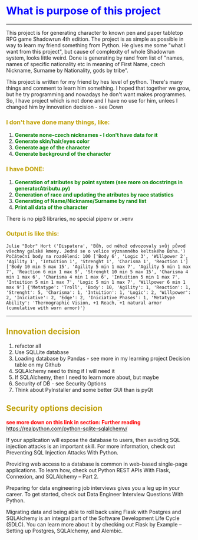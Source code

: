 # <font color='BLUE'>What is purpose of this project</font>
----------
This project is for generating character to known pen and paper
tabletop RPG game Shadowrun 4th edition.
The project is as simple as possible in way to learn my friend something from Python.
He gives me some "what I want from this project",
but cause of complexity of whole Shadowrun system, looks little weird.
Done is generating by rand from list of "names, names of specific nationality etc in meaning of First Name, czech Nickname, Surname by Nationality, gods by tribe".

This project is written for my friend by hes level of python.
There's many things and comment to learn him something.
I hoped that together we grow, but he try programming and nowadays he don't want makes programmes.
So, I have project which is not done and I have no use for him, unlees I changed him
by innovation decision - see Down

### **<font color = 'CIAN'>I don't have done many things, like:</font>**
1. **<font color = 'GREEN'>Generate none-czech nicknames - I don't have data for it</font>**
2. **<font color = 'GREEN'>Generate skin/hair/eyes color</font>**
3. **<font color = 'GREEN'>Generate age of the character</font>**
4. **<font color = 'GREEN'>Generate background of the character</font>**

### **<font color = 'CIAN'>I have DONE:</font>**
1. **<font color = 'GREEN'>Generation of atributes by point system (see more on docstrings in generatorAtributu.py)</font>**
2. **<font color = 'GREEN'>Generation of race and updating the atributes by race statistics</font>**
3. **<font color = 'GREEN'>Generating of Name/Nickname/Surname by rand list</font>**
4. **<font color = 'GREEN'>Print all data of the character</font>**

There is no pip3 libraries, no special pipenv or .venv

### **<font color = 'CIAN'>Output is like this: </font>**
`Julie "Bobr" Hort
('Dispatera', 'Bůh, od něhož odvozovaly svůj původ všechny galské kmeny. Jedná se o velice významného keltského Boha.')
Počáteční body na rozdělení: 100
['Body 6', 'Logic 3', 'Willpower 2', 'Agility 1', 'Intuition 1', 'Strenght 1', 'Charisma 1', 'Reaction 1']
['Body 10 min 5 max 15', 'Agility 5 min 1 max 7', 'Agility 5 min 1 max 7', 'Reaction 6 min 1 max 9', 'Strenght 10 min 5 max 15', 'Charisma 4 min 1 max 6', 'Charisma 4 min 1 max 6', 'Intuition 5 min 1 max 7', 'Intuition 5 min 1 max 7', 'Logic 5 min 1 max 7', 'Willpower 6 min 1 max 9']
{'Metatype': 'Troll', 'Body': 10, 'Agility': 1, 'Reaction': 1, 'Strenght': 5, 'Charisma': 1, 'Intuition': 1, 'Logic': 2, 'Willpower': 2, 'Iniciative': 2, 'Edge': 2, 'Iniciative_Phases': 1, 'Metatype Ability': 'Thermographic Vision, +1 Reach, +1 natural armor (cumulative with worn armor)'}`

---
## **<font color='CIAN'>Innovation decision</font>**

1. refactor all
2. Use SQLLite database
3. Loading database by Pandas - see more in my learning project Decision table on my Github
4. SQLAlchemy need to thing if I will need it
5. If SQLAlchemy, then I need to learn more about, but maybe 
6. Security of DB - see Security Options
7. Think about PyInstaller and some better GUI than is pyQt

## **<font color='CIAN'>Security options decision</font>**
**<font color='RED'>see more down on this link in section: Further reading</font>**
https://realpython.com/python-sqlite-sqlalchemy/

If your application will expose the database to users, then avoiding SQL injection attacks is an important skill. For more information, check out Preventing SQL Injection Attacks With Python.

Providing web access to a database is common in web-based single-page applications. To learn how, check out Python REST APIs With Flask, Connexion, and SQLAlchemy – Part 2.

Preparing for data engineering job interviews gives you a leg up in your career. To get started, check out Data Engineer Interview Questions With Python.

Migrating data and being able to roll back using Flask with Postgres and SQLAlchemy is an integral part of the Software Development Life Cycle (SDLC). You can learn more about it by checking out Flask by Example – Setting up Postgres, SQLAlchemy, and Alembic.
